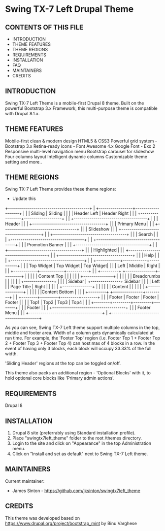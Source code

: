 # Swing TX-7 Left Drupal Theme

CONTENTS OF THIS FILE
---------------------
   
 * INTRODUCTION
 * THEME FEATURES
 * THEME REGIONS
 * REQUIREMENTS
 * INSTALLATION
 * FAQ
 * MAINTAINERS
 * CREDITS

INTRODUCTION
------------
Swing TX-7 Left Theme is a mobile-first Drupal 8 theme. Built on the powerful Bootstrap
 3.x Framework, this multi-purpose theme is compatible with Drupal 8.1.x.

THEME FEATURES
--------------
Mobile-first clean & modern design
HTML5 & CSS3
Powerful grid system - Bootstrap 3.x
Retina-ready icons - Font Awesome 4.x
Google Font - Exo 2
Responsive multi-level navigation menu
Bootstrap carousel for slideshow
Four columns layout
Intelligent dynamic columns
Customizable theme setting
and more..

THEME REGIONS
-------------
Swing TX-7 Left Theme provides these theme regions:

* Update this

+-----------------------------------------+
| +-----------------+-------------------+ |
| |      Sliding    |     Sliding       | |
| |    Header Left  |   Header Right    | |
| +-----------------+-------------------+ |
| +-------------------------------------+ |
| |              Header                 | |
| +-------------------------------------+ |
| |           Primary Menu              | |
| +-------------------------------------+ |
| |            Slideshow                | |
| +-------------------------------------+ |
| +-------------------------------------+ |
| |             Search                  | |
| +-------------------------------------+ |
| +-------------------------------------+ |
| |         Promotion Banner            | |
| +-------------------------------------+ |
| +-------------------------------------+ |
| |           Highlighted               | |
| +-------------------------------------+ |
| +-------------------------------------+ |
| |              Help                   | |
| +-------------------------------------+ |
| +------------+------------+-----------+ |
| | Top Widget | Top Widget | Top Widget| |
| |   Left     |  Middle    |   Right   | |
| +------------+------------+-----------+ |
| +---------+ +---------------+---------+ |
| |         | |  Content Top  |         | |
| |         | +---------------+         | |
| |         | |  Breadcrumbs  |         | |
| |         | +---------------+         | |
| | Sidebar | +---------------+ Sidebar | |
| |  Left   | |   Page Title  |  Right  | |
| |         | +---------------+         | |
| |         | |    Content    |         | |
| |         | +---------------+         | |
| |         | |Content Bottom |         | |
| +---------+ +---------------+---------+ |
| +--------+---------+---------+--------+ |
| | Footer |  Footer |  Footer | Footer | |
| | Top1   |  Top2   |  Top3   | Top4   | |
| +--------+---------+---------+--------+ |
| |               Footer                | |
| +-------------------------------------+ |
| |            Footer Menu              | |
| +-------------------------------------+ |
+-----------------------------------------+

As you can see, Swing TX-7 Left theme support multiple columns in the top, middle
 and footer area. Width of a column gets dynamically calculated at run time. For
 example, the 'Footer Top' region (i.e. Footer Top 1 + Footer Top 2 + Footer Top
 3 + Footer Top 4) can host max of 4 blocks in a row. In the event of having 
 only 3 blocks, each block will occupy 33.33% of the full width.

'Sliding Header' regions at the top can be toggled on/off.

This theme also packs an additional region - 'Optional Blocks' with it, to hold 
optional core blocks like 'Primary admin actions'.

REQUIREMENTS
------------
Drupal 8

INSTALLATION
------------
1. Drupal 8 site (preferrably using Standard installation profile).
2. Place "swingtx7left_theme" folder to the root /themes directory.
3. Login to the site and click on "Appearance" in the top Administration menu.
4. Click on "Install and set as default" next to Swing TX-7 Left theme.

MAINTAINERS
-----------
Current maintainer:
 * James Sinton - https://github.com/jksinton/swingtx7left_theme

CREDITS
-------
This theme was developed based on https://www.drupal.org/project/bootstrap_mint by Binu Varghese

